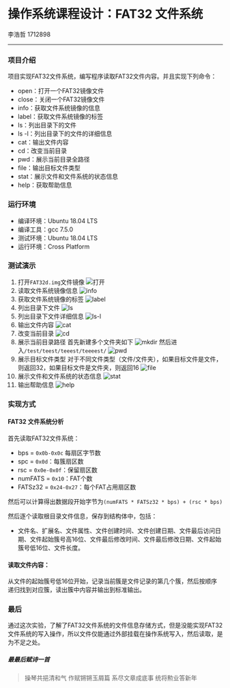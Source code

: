 # 操作系统课程设计：FAT32 文件系统
李浩哲 1712898

---
### 项目介绍
项目实现FAT32文件系统，编写程序读取FAT32文件内容。并且实现下列命令：
- open：打开一个FAT32镜像文件
- close：关闭一个FAT32镜像文件
- info：获取文件系统镜像的信息
- label：获取文件系统镜像的标签
- ls：列出目录下的文件
- ls -l：列出目录下的文件的详细信息
- cat：输出文件内容
- cd：改变当前目录
- pwd：展示当前目录全路径
- file：输出目标文件类型
- stat：展示文件和文件系统的状态信息
- help：获取帮助信息

### 运行环境
- 编译环境：Ubuntu 18.04 LTS
- 编译工具：gcc 7.5.0
- 测试环境：Ubuntu 18.04 LTS
- 运行环境：Cross Platform

### 测试演示
1. 打开`FAT32d.img`文件镜像
![打开](./img/img1.png)
2. 读取文件系统镜像信息
![info](./img/img2.png)
3. 获取文件系统镜像的标签
![label](./img/img3.png)
4. 列出目录下文件
![ls](./img/img5.png)
5. 列出目录下文件详细信息
![ls-l](./img/img6.png)
6. 输出文件内容
![cat](./img/img7.png)
7. 改变当前目录
![cd](./img/img8.png)
8. 展示当前目录路径
    首先新建多个文件夹如下
    ![mkdir](./img/img4.png)
    然后进入`/test/teest/teeest/teeeest/`
    ![pwd](./img/img9.png)
9. 展示目标文件类型
    对于不同文件类型（文件/文件夹），如果目标文件是文件，则返回32，如果目标文件是文件夹，则返回16
    ![file](./img/img10.png)
10. 展示文件和文件系统的状态信息
    ![stat](./img/img11.png)
11. 输出帮助信息
    ![help](./img/img12.png)

### 实现方式
#### FAT32 文件系统分析
首先读取FAT32文件系统：
- bps = `0x0b-0x0c` 每扇区字节数
- spc = `0x0d`：每簇扇区数
- rsc = `0x0e-0x0f`：保留扇区数
- numFATS = `0x10`：FAT个数
- FATSz32 = `0x24-0x27`：每个FAT占用扇区数

然后可以计算得出数据段开始字节为`(numFATS * FATSz32 * bps) + (rsc * bps)`

然后逐个读取根目录文件信息，保存到结构体中，包括：
- 文件名、扩展名、文件属性、文件创建时间、文件创建日期、文件最后访问日期、文件起始簇号高16位、文件最后修改时间、文件最后修改日期、文件起始簇号低16位、文件长度。

#### 读取文件内容：
从文件的起始簇号低16位开始，记录当前簇是文件记录的第几个簇，然后按顺序递归找到对应簇，读出簇中内容并输出到标准输出。

### 最后
通过这次实验，了解了FAT32文件系统的文件信息存储方式，但是没能实现FAT32文件系统的写入操作，所以文件仅能通过外部挂载在操作系统写入，然后读取，是为不足之处。

##### 最最后赋诗一首

> 操琴共挹清和气
> 作赋锵锵玉屑篇
> 系尽文章成底事
> 统将勲业答新年
